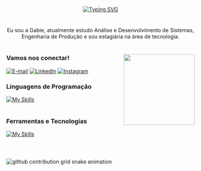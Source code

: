 <div align="center">
  <a href="https://git.io/typing-svg">
    <img src="https://readme-typing-svg.demolab.com?font=Fira+Code&weight=500&size=22&pause=1000&color=00CED1&center=true&vCenter=true&random=false&width=524&lines=%E2%8A%B9+Hello+World!+:)+%E2%8A%B9+" alt="Typing SVG">
  </a>
</div>

<img align="center" alt="" src="./src/header-gif.gif">

#
<p align="center"> Eu sou a Gabie, atualmente estudo Análise e Desenvolvimento de Sistemas, Engenharia de Produção e sou estagiária na área de tecnologia.
  
#

<img align="right" alt="" height="190px" src="./src/study.gif">

<h3 align="left">Vamos nos conectar!</h3>

[![E-mail](https://img.shields.io/badge/-Email-000?style=for-the-badge&logo=microsoft-outlook&logoColor=00CED1&color:FFF)](mailto:drgabrielacastro@gmail.com)
[![LinkedIn](https://img.shields.io/badge/-LinkedIn-000?style=for-the-badge&logo=linkedin&logoColor=00CED1&color:FFF)](https://www.linkedin.com/in/gabriela-de-castro-1b27112ab/)
[![Instagram](https://img.shields.io/badge/-Instagram-000?style=for-the-badge&logo=instagram&logoColor=00CED1&color:FFF)](https://www.instagram.com/gabicastrum/?__d=1)


<h3 align="left">Linguagens de Programação</h3>

[![My Skills](https://skillicons.dev/icons?i=java,python,javascript)](https://skillicons.dev)<br><br>

<h3 align="left">Ferramentas e Tecnologias</h3>

[![My Skills](https://skillicons.dev/icons?i=vscode,mysql,bootstrap,git,github)](https://skillicons.dev)<br><br>

#

<picture align="center">
  <source media="(prefers-color-scheme: dark)" srcset="https://raw.githubusercontent.com/gabicastrum/gabicastrum/output/github-contribution-grid-snake-dark.svg">
  <source media="(prefers-color-scheme: light)" srcset="https://raw.githubusercontent.com/gabicastrum/gabicastrum/output/github-contribution-grid-snake-dark.svg">
  <img align="center" alt="github contribution grid snake animation" src="https://raw.githubusercontent.com/gabicastrum/gabicatsrum/output/github-contribution-grid-snake.svg">
</picture>
